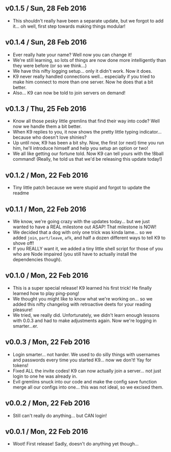 ## v0.1.5 / Sun, 28 Feb 2016
* This shouldn't really have been a separate update, but we forgot to add it... oh well, first step towards making things modular!

## v0.1.4 / Sun, 28 Feb 2016
* Ever really hate your name? Well now you can change it!
* We're still learning, so lots of things are now done more intelligently than they were before (or so we think...)
* We have this nifty logging setup... only it didn't work. Now it does.
* K9 never really handled connections well... especially if you tried to make him connect to more than one server. Now he does that a bit better.
* Also... K9 can now be told to join servers on demand!

## v0.1.3 / Thu, 25 Feb 2016
* Know all those pesky little gremlins that find their way into code? Well now we handle them a bit better.
* When K9 replies to you, it now shows the pretty little typing indicator... because who doesn't love shinies?
* Up until now, K9 has been a bit shy. Now, the first (or next) time you run him, he'll introduce himself and help you setup an option or two!
* We all like getting our fortune told. Now K9 can tell yours with the !8ball command! (Really, he told us that we'd be releasing this update today!)

## v0.1.2 / Mon, 22 Feb 2016
* Tiny little patch because we were stupid and forgot to update the readme

## v0.1.1 / Mon, 22 Feb 2016
* We know, we're going crazy with the updates today... but we just wanted to have a REAL milestone out ASAP! That milestone is NOW!
* We decided that a dog with only one trick was kinda lame... so we added `join`, `part/leave`, `afk`, and half a dozen different ways to tell K9 to shove off!
* If you REALLY want it, we added a tiny little shell script for those of you who are Node impaired (you still have to actually install the dependencies though).

## v0.1.0 / Mon, 22 Feb 2016
* This is a super special release! K9 learned his first trick! He finally learned how to play ping-pong!
* We thought you might like to know what we're working on... so we added this nifty changelog with retroactive deets for your reading pleasure!
* We tried, we really did. Unfortunately, we didn't learn enough lessons with 0.0.3 and had to make adjustments again. Now we're logging in smarter...er.

## v0.0.3 / Mon, 22 Feb 2016
* Login smarter... not harder. We used to do silly things with usernames and passwords every time you started K9... now we don't! Yay for tokens!
* Fixed ALL the invite codes! K9 can now actually join a server... not just login to one he was already in.
* Evil gremlins snuck into our code and make the config save function merge all our configs into one... this was not ideal, so we excised them.

## v0.0.2 / Mon, 22 Feb 2016
* Still can't really do anything... but CAN login!

## v0.0.1 / Mon, 22 Feb 2016
* Woot! First release! Sadly, doesn't do anything yet though...
